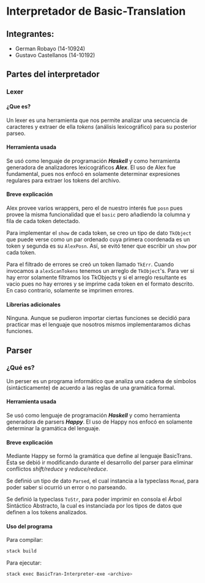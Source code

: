 # Interpretador de Basic-Translation

## Integrantes:
* German Robayo (14-10924)
* Gustavo Castellanos (14-10192)

## Partes del interpretador
### Lexer 
#### ¿Que es?

Un lexer es una herramienta que nos permite analizar una secuencia de caracteres y extraer de ella _tokens_ (análisis lexicográfico) para su posterior parseo.

#### Herramienta usada

Se usó como lenguaje de programación *__Haskell__* y como herramienta generadora de analizadores lexicográficos *__Alex__*.
El uso de Alex fue fundamental, pues nos enfocó en solamente determinar expresiones regulares para extraer los tokens del archivo.

#### Breve explicación

Alex provee varios wrappers, pero el de nuestro interés fue `posn` pues provee la misma funcionalidad que el `basic` pero añadiendo la columna y fila de cada token detectado.

Para implementar el `show` de cada token, se creo un tipo de dato `TkObject` que puede verse como un par ordenado cuya primera coordenada es un token y segunda es su `AlexPosn`. Así, se evitó tener que escribir un `show` por cada token.

Para el filtrado de errores se creó un token llamado `TkErr`. Cuando invocamos a `alexScanTokens` tenemos un arreglo de `TkObject`'s. Para ver si hay error solamente filtramos los TkObjects y si el arreglo resultante es vacio pues no hay errores y se imprime cada token en el formato descrito. En caso contrario, solamente se imprimen errores.

#### Librerias adicionales

Ninguna. Aunque se pudieron importar ciertas funciones se decidió para practicar mas el lenguaje que nosotros mismos implementaramos dichas funciones.

## Parser

### ¿Qué es?
Un perser es un programa informático que analiza una cadena de símbolos (sintácticamente) de acuerdo a las reglas de una gramática formal.

#### Herramienta usada
Se usó como lenguaje de programación *__Haskell__* y como herramienta generadora de parsers *__Happy__*.
El uso de Happy  nos enfocó en solamente determinar la gramática del lenguaje.

#### Breve explicación
Mediante Happy se formó la gramática que define al lenguaje BasicTrans. Ésta se debió ir modificando durante el desarrollo del parser para eliminar conflictos _shift/reduce_ y _reduce/reduce_.

Se definió un tipo de dato `Parsed`, el cual instancia a la typeclass `Monad`, para poder saber si ocurrió un error o no parseando.

Se definió la typeclass `ToStr`, para poder imprimir en consola el Árbol Sintáctico Abstracto, la cual es instanciada por los tipos de datos que definen a los tokens analizados.

#### Uso del programa

Para compilar:
```bash
stack build
```
Para ejecutar:
```bash
stack exec BasicTran-Interpreter-exe <archivo>
```